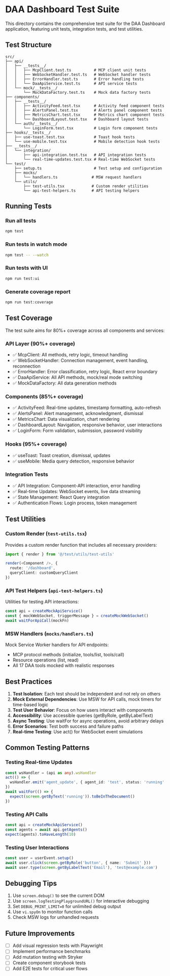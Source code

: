 # DAA Dashboard Test Suite

This directory contains the comprehensive test suite for the DAA Dashboard application, featuring unit tests, integration tests, and test utilities.

## Test Structure

```
src/
├── api/
│   ├── __tests__/
│   │   ├── McpClient.test.ts          # MCP client unit tests
│   │   ├── WebSocketHandler.test.ts   # WebSocket handler tests
│   │   ├── ErrorHandler.test.ts       # Error handling tests
│   │   └── DaaApiService.test.ts      # API service tests
│   └── mock/__tests__/
│       └── MockDataFactory.test.ts    # Mock data factory tests
├── components/
│   ├── __tests__/
│   │   ├── ActivityFeed.test.tsx      # Activity feed component tests
│   │   ├── AlertsPanel.test.tsx       # Alerts panel component tests
│   │   ├── MetricsChart.test.tsx      # Metrics chart component tests
│   │   └── DashboardLayout.test.tsx   # Dashboard layout tests
│   └── auth/__tests__/
│       └── LoginForm.test.tsx         # Login form component tests
├── hooks/__tests__/
│   ├── use-toast.test.tsx             # Toast hook tests
│   └── use-mobile.test.tsx            # Mobile detection hook tests
├── __tests__/
│   └── integration/
│       ├── api-integration.test.tsx   # API integration tests
│       └── real-time-updates.test.tsx # Real-time WebSocket tests
└── test/
    ├── setup.ts                       # Test setup and configuration
    ├── mocks/
    │   └── handlers.ts               # MSW request handlers
    └── utils/
        ├── test-utils.tsx            # Custom render utilities
        └── api-test-helpers.ts       # API testing helpers
```

## Running Tests

### Run all tests
```bash
npm test
```

### Run tests in watch mode
```bash
npm test -- --watch
```

### Run tests with UI
```bash
npm run test:ui
```

### Generate coverage report
```bash
npm run test:coverage
```

## Test Coverage

The test suite aims for 80%+ coverage across all components and services:

### API Layer (90%+ coverage)
- ✅ McpClient: All methods, retry logic, timeout handling
- ✅ WebSocketHandler: Connection management, event handling, reconnection
- ✅ ErrorHandler: Error classification, retry logic, React error boundary
- ✅ DaaApiService: All API methods, mock/real mode switching
- ✅ MockDataFactory: All data generation methods

### Components (85%+ coverage)
- ✅ ActivityFeed: Real-time updates, timestamp formatting, auto-refresh
- ✅ AlertsPanel: Alert management, acknowledgment, dismissal
- ✅ MetricsChart: Data visualization, chart rendering
- ✅ DashboardLayout: Navigation, responsive behavior, user interactions
- ✅ LoginForm: Form validation, submission, password visibility

### Hooks (95%+ coverage)
- ✅ useToast: Toast creation, dismissal, updates
- ✅ useMobile: Media query detection, responsive behavior

### Integration Tests
- ✅ API Integration: Component-API interaction, error handling
- ✅ Real-time Updates: WebSocket events, live data streaming
- ✅ State Management: React Query integration
- ✅ Authentication Flows: Login process, token management

## Test Utilities

### Custom Render (`test-utils.tsx`)
Provides a custom render function that includes all necessary providers:
```typescript
import { render } from '@/test/utils/test-utils'

render(<Component />, {
  route: '/dashboard',
  queryClient: customQueryClient
})
```

### API Test Helpers (`api-test-helpers.ts`)
Utilities for testing API interactions:
```typescript
const api = createMockApiService()
const { mockWebSocket, triggerMessage } = createMockWebSocket()
await waitForApiCall(mockFn)
```

### MSW Handlers (`mocks/handlers.ts`)
Mock Service Worker handlers for API endpoints:
- MCP protocol methods (initialize, tools/list, tools/call)
- Resource operations (list, read)
- All 17 DAA tools mocked with realistic responses

## Best Practices

1. **Test Isolation**: Each test should be independent and not rely on others
2. **Mock External Dependencies**: Use MSW for API calls, mock timers for time-based logic
3. **Test User Behavior**: Focus on how users interact with components
4. **Accessibility**: Use accessible queries (getByRole, getByLabelText)
5. **Async Testing**: Use waitFor for async operations, avoid arbitrary delays
6. **Error Scenarios**: Test both success and failure paths
7. **Real-time Testing**: Use act() for WebSocket event simulations

## Common Testing Patterns

### Testing Real-time Updates
```typescript
const wsHandler = (api as any).wsHandler
act(() => {
  wsHandler.emit('agent_update', { agent_id: 'test', status: 'running' })
})
await waitFor(() => {
  expect(screen.getByText('running')).toBeInTheDocument()
})
```

### Testing API Calls
```typescript
const api = createMockApiService()
const agents = await api.getAgents()
expect(agents).toHaveLength(10)
```

### Testing User Interactions
```typescript
const user = userEvent.setup()
await user.click(screen.getByRole('button', { name: 'Submit' }))
await user.type(screen.getByLabelText('Email'), 'test@example.com')
```

## Debugging Tips

1. Use `screen.debug()` to see the current DOM
2. Use `screen.logTestingPlaygroundURL()` for interactive debugging
3. Set `DEBUG_PRINT_LIMIT=0` for unlimited debug output
4. Use `vi.spyOn` to monitor function calls
5. Check MSW logs for unhandled requests

## Future Improvements

- [ ] Add visual regression tests with Playwright
- [ ] Implement performance benchmarks
- [ ] Add mutation testing with Stryker
- [ ] Create component storybook tests
- [ ] Add E2E tests for critical user flows